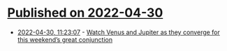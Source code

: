 # [Published on 2022-04-30](index.md)

* [2022-04-30, 11:23:07](https://news.ycombinator.com/item?id=31215141) - [Watch Venus and Jupiter as they converge for this weekend’s great conjunction](https://astronomynow.com/2022/04/27/watch-venus-and-jupiter-as-they-converge-for-this-weekends-great-conjunction/)
